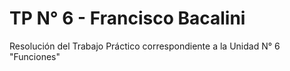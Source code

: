 # TP N° 6 - Francisco Bacalini
Resolución del Trabajo Práctico correspondiente a la Unidad N° 6 "Funciones"

